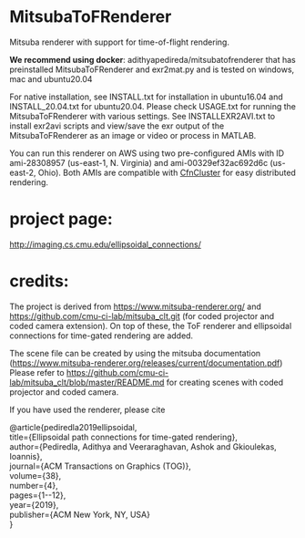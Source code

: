 # MitsubaToFRenderer
Mitsuba renderer with support for time-of-flight rendering. 

**We recommend using docker**: adithyapedireda/mitsubatofrenderer that has preinstalled MitsubaToFRenderer and exr2mat.py and is tested on windows, mac and ubuntu20.04

For native installation, see INSTALL.txt for installation in ubuntu16.04 and INSTALL_20.04.txt for ubuntu20.04. 
Please check USAGE.txt for running the MitsubaToFRenderer with various settings. 
See INSTALLEXR2AVI.txt to install exr2avi scripts and view/save the exr output of the MitsubaToFRenderer as an image or video or process in MATLAB. 

You can run this renderer on AWS using two pre-configured AMIs with ID ami-28308957 (us-east-1, N. Virginia) and ami-00329ef32ac692d6c (us-east-2, Ohio). Both AMIs are compatible with [CfnCluster](https://cfncluster.readthedocs.io/en/latest/) for easy distributed rendering.

# project page:
http://imaging.cs.cmu.edu/ellipsoidal_connections/

# credits: 
The project is derived from https://www.mitsuba-renderer.org/ and https://github.com/cmu-ci-lab/mitsuba_clt.git (for coded projector and coded camera extension). 
On top of these, the ToF renderer and ellipsoidal connections for time-gated rendering are added.


The scene file can be created by using the mitsuba documentation (https://www.mitsuba-renderer.org/releases/current/documentation.pdf)
Please refer to https://github.com/cmu-ci-lab/mitsuba_clt/blob/master/README.md for creating scenes with coded projector and coded camera. 

If you have used the renderer, please cite

@article{pediredla2019ellipsoidal, <br>
  title={Ellipsoidal path connections for time-gated rendering},<br>
  author={Pediredla, Adithya and Veeraraghavan, Ashok and Gkioulekas, Ioannis},<br>
  journal={ACM Transactions on Graphics (TOG)},<br>
  volume={38},<br>
  number={4},<br>
  pages={1--12},<br>
  year={2019},<br>
  publisher={ACM New York, NY, USA}<br>
}
